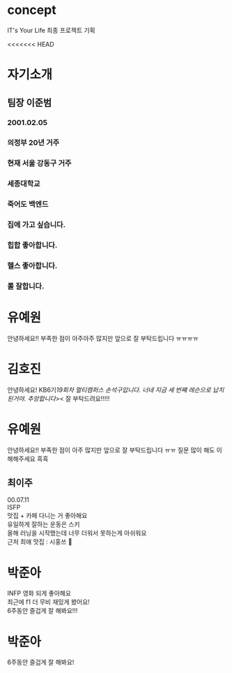 # concept
IT's Your Life 최종 프로젝트 기획

<<<<<<< HEAD
# 자기소개

## 팀장 이준범
### 2001.02.05
### 의정부 20년 거주
### 현재 서울 강동구 거주
### 세종대학교
### 죽어도 백엔드
### 집에 가고 싶습니다.
### 힙합 좋아합니다.
### 헬스 좋아합니다.
### 롤 잘합니다.


# 유예원

안녕하세요!! 부족한 점이 아주아주 많지만 앞으로 잘 부탁드립니다 ㅠㅠㅠㅠ

# 김호진

안녕하세요!
KB6기*19회차 멀티캠퍼스 손석구입니다.
너네 지금 세 번쨰 레슨으로 납치된거야.
추앙합니다>*<
잘 부탁드려요!!!!!


# 유예원

안녕하세요!! 부족한 점이 아주 많지만 앞으로 잘 부탁드립니다 ㅠㅠ 질문 많이 해도 이해해주세요 흑흑

## 최이주
00.07.11 <br>
ISFP <br>
맛집 + 카페 다니는 거 좋아해요 <br>
유일하게 잘하는 운동은 스키 <br>
올해 러닝을 시작했는데 너무 더워서 못하는게 아쉬워요 <br>
근처 최애 맛집 : 시홍쓰 🍅 <br>

# 박준아
INFP 영화 되게 좋아해요<br>
최근에 f1 더 무비 재밌게 봤어요!<br>
6주동안 즐겁게 잘 해봐요!!!

# 박준아
6주동안 즐겁게 잘 해봐요!